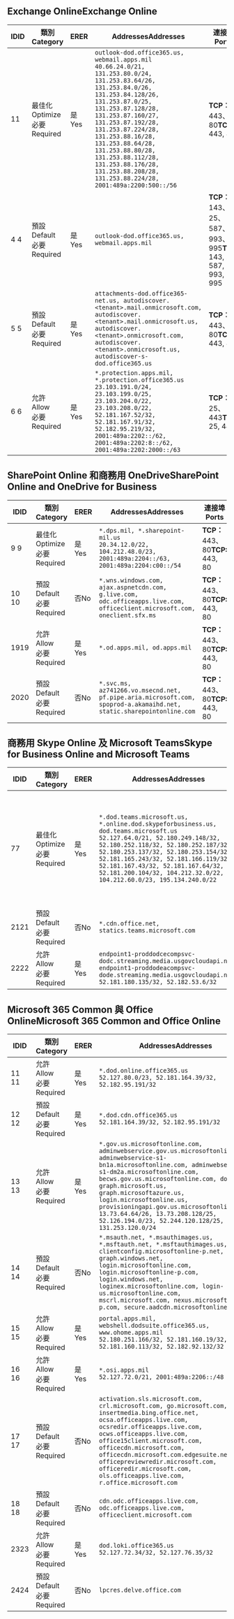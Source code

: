 <!--THIS FILE IS AUTOMATICALLY GENERATED. MANUAL CHANGES WILL BE OVERWRITTEN.-->
<!--Please contact the Office 365 Endpoints team with any questions.-->
<!--USGovDoD endpoints version 2019120400-->
<!--File generated 2019-12-04 17:00:03.8925-->

## <a name="exchange-online"></a><span data-ttu-id="7a0d3-101">Exchange Online</span><span class="sxs-lookup"><span data-stu-id="7a0d3-101">Exchange Online</span></span>

<span data-ttu-id="7a0d3-102">ID</span><span class="sxs-lookup"><span data-stu-id="7a0d3-102">ID</span></span> | <span data-ttu-id="7a0d3-103">類別</span><span class="sxs-lookup"><span data-stu-id="7a0d3-103">Category</span></span> | <span data-ttu-id="7a0d3-104">ER</span><span class="sxs-lookup"><span data-stu-id="7a0d3-104">ER</span></span> | <span data-ttu-id="7a0d3-105">Addresses</span><span class="sxs-lookup"><span data-stu-id="7a0d3-105">Addresses</span></span> | <span data-ttu-id="7a0d3-106">連接埠</span><span class="sxs-lookup"><span data-stu-id="7a0d3-106">Ports</span></span>
-- | -------------------- | --- | ---------------------------------------------------------------------------------------------------------------------------------------------------------------------------------------------------------------------------------------------------------------------------------------------------------------------------------------------------------------------------------------------- | -------------------------------
<span data-ttu-id="7a0d3-107">1</span><span class="sxs-lookup"><span data-stu-id="7a0d3-107">1</span></span> | <span data-ttu-id="7a0d3-108">最佳化</span><span class="sxs-lookup"><span data-stu-id="7a0d3-108">Optimize</span></span><BR><span data-ttu-id="7a0d3-109">必要</span><span class="sxs-lookup"><span data-stu-id="7a0d3-109">Required</span></span> | <span data-ttu-id="7a0d3-110">是</span><span class="sxs-lookup"><span data-stu-id="7a0d3-110">Yes</span></span> | `outlook-dod.office365.us, webmail.apps.mil`<BR>`40.66.24.0/21, 131.253.80.0/24, 131.253.83.64/26, 131.253.84.0/26, 131.253.84.128/26, 131.253.87.0/25, 131.253.87.128/28, 131.253.87.160/27, 131.253.87.192/28, 131.253.87.224/28, 131.253.88.16/28, 131.253.88.64/28, 131.253.88.80/28, 131.253.88.112/28, 131.253.88.176/28, 131.253.88.208/28, 131.253.88.224/28, 2001:489a:2200:500::/56` | <span data-ttu-id="7a0d3-111">**TCP：** 443、80</span><span class="sxs-lookup"><span data-stu-id="7a0d3-111">**TCP:** 443, 80</span></span>
<span data-ttu-id="7a0d3-112">4 </span><span class="sxs-lookup"><span data-stu-id="7a0d3-112">4</span></span> | <span data-ttu-id="7a0d3-113">預設</span><span class="sxs-lookup"><span data-stu-id="7a0d3-113">Default</span></span><BR><span data-ttu-id="7a0d3-114">必要</span><span class="sxs-lookup"><span data-stu-id="7a0d3-114">Required</span></span> | <span data-ttu-id="7a0d3-115">是</span><span class="sxs-lookup"><span data-stu-id="7a0d3-115">Yes</span></span> | `outlook-dod.office365.us, webmail.apps.mil` | <span data-ttu-id="7a0d3-116">**TCP：** 143、25、587、993、995</span><span class="sxs-lookup"><span data-stu-id="7a0d3-116">**TCP:** 143, 25, 587, 993, 995</span></span>
<span data-ttu-id="7a0d3-117">5 </span><span class="sxs-lookup"><span data-stu-id="7a0d3-117">5</span></span> | <span data-ttu-id="7a0d3-118">預設</span><span class="sxs-lookup"><span data-stu-id="7a0d3-118">Default</span></span><BR><span data-ttu-id="7a0d3-119">必要</span><span class="sxs-lookup"><span data-stu-id="7a0d3-119">Required</span></span> | <span data-ttu-id="7a0d3-120">是</span><span class="sxs-lookup"><span data-stu-id="7a0d3-120">Yes</span></span> | `attachments-dod.office365-net.us, autodiscover.<tenant>.mail.onmicrosoft.com, autodiscover.<tenant>.mail.onmicrosoft.us, autodiscover.<tenant>.onmicrosoft.com, autodiscover.<tenant>.onmicrosoft.us, autodiscover-s-dod.office365.us` | <span data-ttu-id="7a0d3-121">**TCP：** 443、80</span><span class="sxs-lookup"><span data-stu-id="7a0d3-121">**TCP:** 443, 80</span></span>
<span data-ttu-id="7a0d3-122">6 </span><span class="sxs-lookup"><span data-stu-id="7a0d3-122">6</span></span> | <span data-ttu-id="7a0d3-123">允許</span><span class="sxs-lookup"><span data-stu-id="7a0d3-123">Allow</span></span><BR><span data-ttu-id="7a0d3-124">必要</span><span class="sxs-lookup"><span data-stu-id="7a0d3-124">Required</span></span> | <span data-ttu-id="7a0d3-125">是</span><span class="sxs-lookup"><span data-stu-id="7a0d3-125">Yes</span></span> | `*.protection.apps.mil, *.protection.office365.us`<BR>`23.103.191.0/24, 23.103.199.0/25, 23.103.204.0/22, 23.103.208.0/22, 52.181.167.52/32, 52.181.167.91/32, 52.182.95.219/32, 2001:489a:2202::/62, 2001:489a:2202:8::/62, 2001:489a:2202:2000::/63` | <span data-ttu-id="7a0d3-126">**TCP：** 25、443</span><span class="sxs-lookup"><span data-stu-id="7a0d3-126">**TCP:** 25, 443</span></span>

## <a name="sharepoint-online-and-onedrive-for-business"></a><span data-ttu-id="7a0d3-127">SharePoint Online 和商務用 OneDrive</span><span class="sxs-lookup"><span data-stu-id="7a0d3-127">SharePoint Online and OneDrive for Business</span></span>

<span data-ttu-id="7a0d3-128">ID</span><span class="sxs-lookup"><span data-stu-id="7a0d3-128">ID</span></span> | <span data-ttu-id="7a0d3-129">類別</span><span class="sxs-lookup"><span data-stu-id="7a0d3-129">Category</span></span> | <span data-ttu-id="7a0d3-130">ER</span><span class="sxs-lookup"><span data-stu-id="7a0d3-130">ER</span></span> | <span data-ttu-id="7a0d3-131">Addresses</span><span class="sxs-lookup"><span data-stu-id="7a0d3-131">Addresses</span></span> | <span data-ttu-id="7a0d3-132">連接埠</span><span class="sxs-lookup"><span data-stu-id="7a0d3-132">Ports</span></span>
-- | -------------------- | --- | -------------------------------------------------------------------------------------------------------------------------- | ----------------
<span data-ttu-id="7a0d3-133">9 </span><span class="sxs-lookup"><span data-stu-id="7a0d3-133">9</span></span> | <span data-ttu-id="7a0d3-134">最佳化</span><span class="sxs-lookup"><span data-stu-id="7a0d3-134">Optimize</span></span><BR><span data-ttu-id="7a0d3-135">必要</span><span class="sxs-lookup"><span data-stu-id="7a0d3-135">Required</span></span> | <span data-ttu-id="7a0d3-136">是</span><span class="sxs-lookup"><span data-stu-id="7a0d3-136">Yes</span></span> | `*.dps.mil, *.sharepoint-mil.us`<BR>`20.34.12.0/22, 104.212.48.0/23, 2001:489a:2204::/63, 2001:489a:2204:c00::/54` | <span data-ttu-id="7a0d3-137">**TCP：** 443、80</span><span class="sxs-lookup"><span data-stu-id="7a0d3-137">**TCP:** 443, 80</span></span>
<span data-ttu-id="7a0d3-138">10 </span><span class="sxs-lookup"><span data-stu-id="7a0d3-138">10</span></span> | <span data-ttu-id="7a0d3-139">預設</span><span class="sxs-lookup"><span data-stu-id="7a0d3-139">Default</span></span><BR><span data-ttu-id="7a0d3-140">必要</span><span class="sxs-lookup"><span data-stu-id="7a0d3-140">Required</span></span> | <span data-ttu-id="7a0d3-141">否</span><span class="sxs-lookup"><span data-stu-id="7a0d3-141">No</span></span> | `*.wns.windows.com, ajax.aspnetcdn.com, g.live.com, odc.officeapps.live.com, officeclient.microsoft.com, oneclient.sfx.ms` | <span data-ttu-id="7a0d3-142">**TCP：** 443、80</span><span class="sxs-lookup"><span data-stu-id="7a0d3-142">**TCP:** 443, 80</span></span>
<span data-ttu-id="7a0d3-143">19</span><span class="sxs-lookup"><span data-stu-id="7a0d3-143">19</span></span> | <span data-ttu-id="7a0d3-144">允許</span><span class="sxs-lookup"><span data-stu-id="7a0d3-144">Allow</span></span><BR><span data-ttu-id="7a0d3-145">必要</span><span class="sxs-lookup"><span data-stu-id="7a0d3-145">Required</span></span> | <span data-ttu-id="7a0d3-146">是</span><span class="sxs-lookup"><span data-stu-id="7a0d3-146">Yes</span></span> | `*.od.apps.mil, od.apps.mil` | <span data-ttu-id="7a0d3-147">**TCP：** 443、80</span><span class="sxs-lookup"><span data-stu-id="7a0d3-147">**TCP:** 443, 80</span></span>
<span data-ttu-id="7a0d3-148">20</span><span class="sxs-lookup"><span data-stu-id="7a0d3-148">20</span></span> | <span data-ttu-id="7a0d3-149">預設</span><span class="sxs-lookup"><span data-stu-id="7a0d3-149">Default</span></span><BR><span data-ttu-id="7a0d3-150">必要</span><span class="sxs-lookup"><span data-stu-id="7a0d3-150">Required</span></span> | <span data-ttu-id="7a0d3-151">否</span><span class="sxs-lookup"><span data-stu-id="7a0d3-151">No</span></span> | `*.svc.ms, az741266.vo.msecnd.net, pf.pipe.aria.microsoft.com, spoprod-a.akamaihd.net, static.sharepointonline.com` | <span data-ttu-id="7a0d3-152">**TCP：** 443、80</span><span class="sxs-lookup"><span data-stu-id="7a0d3-152">**TCP:** 443, 80</span></span>

## <a name="skype-for-business-online-and-microsoft-teams"></a><span data-ttu-id="7a0d3-153">商務用 Skype Online 及 Microsoft Teams</span><span class="sxs-lookup"><span data-stu-id="7a0d3-153">Skype for Business Online and Microsoft Teams</span></span>

<span data-ttu-id="7a0d3-154">ID</span><span class="sxs-lookup"><span data-stu-id="7a0d3-154">ID</span></span> | <span data-ttu-id="7a0d3-155">類別</span><span class="sxs-lookup"><span data-stu-id="7a0d3-155">Category</span></span> | <span data-ttu-id="7a0d3-156">ER</span><span class="sxs-lookup"><span data-stu-id="7a0d3-156">ER</span></span> | <span data-ttu-id="7a0d3-157">Addresses</span><span class="sxs-lookup"><span data-stu-id="7a0d3-157">Addresses</span></span> | <span data-ttu-id="7a0d3-158">連接埠</span><span class="sxs-lookup"><span data-stu-id="7a0d3-158">Ports</span></span>
-- | -------------------- | --- | -------------------------------------------------------------------------------------------------------------------------------------------------------------------------------------------------------------------------------------------------------------------------------------------------------------------------------------------------------- | -----------------------------------------------
<span data-ttu-id="7a0d3-159">7</span><span class="sxs-lookup"><span data-stu-id="7a0d3-159">7</span></span> | <span data-ttu-id="7a0d3-160">最佳化</span><span class="sxs-lookup"><span data-stu-id="7a0d3-160">Optimize</span></span><BR><span data-ttu-id="7a0d3-161">必要</span><span class="sxs-lookup"><span data-stu-id="7a0d3-161">Required</span></span> | <span data-ttu-id="7a0d3-162">是</span><span class="sxs-lookup"><span data-stu-id="7a0d3-162">Yes</span></span> | `*.dod.teams.microsoft.us, *.online.dod.skypeforbusiness.us, dod.teams.microsoft.us`<BR>`52.127.64.0/21, 52.180.249.148/32, 52.180.252.118/32, 52.180.252.187/32, 52.180.253.137/32, 52.180.253.154/32, 52.181.165.243/32, 52.181.166.119/32, 52.181.167.43/32, 52.181.167.64/32, 52.181.200.104/32, 104.212.32.0/22, 104.212.60.0/23, 195.134.240.0/22` | <span data-ttu-id="7a0d3-163">**TCP：** 443</span><span class="sxs-lookup"><span data-stu-id="7a0d3-163">**TCP:** 443</span></span><BR><span data-ttu-id="7a0d3-164">**UDP：** 3478、3479、3480、3481</span><span class="sxs-lookup"><span data-stu-id="7a0d3-164">**UDP:** 3478, 3479, 3480, 3481</span></span>
<span data-ttu-id="7a0d3-165"> 21</span><span class="sxs-lookup"><span data-stu-id="7a0d3-165">21</span></span> | <span data-ttu-id="7a0d3-166">預設</span><span class="sxs-lookup"><span data-stu-id="7a0d3-166">Default</span></span><BR><span data-ttu-id="7a0d3-167">必要</span><span class="sxs-lookup"><span data-stu-id="7a0d3-167">Required</span></span> | <span data-ttu-id="7a0d3-168">否</span><span class="sxs-lookup"><span data-stu-id="7a0d3-168">No</span></span> | `*.cdn.office.net, statics.teams.microsoft.com` | <span data-ttu-id="7a0d3-169">**TCP：** 443</span><span class="sxs-lookup"><span data-stu-id="7a0d3-169">**TCP:** 443</span></span>
<span data-ttu-id="7a0d3-170">22</span><span class="sxs-lookup"><span data-stu-id="7a0d3-170">22</span></span> | <span data-ttu-id="7a0d3-171">允許</span><span class="sxs-lookup"><span data-stu-id="7a0d3-171">Allow</span></span><BR><span data-ttu-id="7a0d3-172">必要</span><span class="sxs-lookup"><span data-stu-id="7a0d3-172">Required</span></span> | <span data-ttu-id="7a0d3-173">是</span><span class="sxs-lookup"><span data-stu-id="7a0d3-173">Yes</span></span> | `endpoint1-proddodcecompsvc-dodc.streaming.media.usgovcloudapi.net, endpoint1-proddodeacompsvc-dode.streaming.media.usgovcloudapi.net`<BR>`52.181.180.135/32, 52.182.53.6/32` | <span data-ttu-id="7a0d3-174">**TCP：** 443</span><span class="sxs-lookup"><span data-stu-id="7a0d3-174">**TCP:** 443</span></span>

## <a name="microsoft-365-common-and-office-online"></a><span data-ttu-id="7a0d3-175">Microsoft 365 Common 與 Office Online</span><span class="sxs-lookup"><span data-stu-id="7a0d3-175">Microsoft 365 Common and Office Online</span></span>

<span data-ttu-id="7a0d3-176">ID</span><span class="sxs-lookup"><span data-stu-id="7a0d3-176">ID</span></span> | <span data-ttu-id="7a0d3-177">類別</span><span class="sxs-lookup"><span data-stu-id="7a0d3-177">Category</span></span> | <span data-ttu-id="7a0d3-178">ER</span><span class="sxs-lookup"><span data-stu-id="7a0d3-178">ER</span></span> | <span data-ttu-id="7a0d3-179">Addresses</span><span class="sxs-lookup"><span data-stu-id="7a0d3-179">Addresses</span></span> | <span data-ttu-id="7a0d3-180">連接埠</span><span class="sxs-lookup"><span data-stu-id="7a0d3-180">Ports</span></span>
-- | ------------------- | --- | ------------------------------------------------------------------------------------------------------------------------------------------------------------------------------------------------------------------------------------------------------------------------------------------------------------------------------------------------------------------------------------------------------------------------- | ----------------
<span data-ttu-id="7a0d3-181">11 </span><span class="sxs-lookup"><span data-stu-id="7a0d3-181">11</span></span> | <span data-ttu-id="7a0d3-182">允許</span><span class="sxs-lookup"><span data-stu-id="7a0d3-182">Allow</span></span><BR><span data-ttu-id="7a0d3-183">必要</span><span class="sxs-lookup"><span data-stu-id="7a0d3-183">Required</span></span> | <span data-ttu-id="7a0d3-184">是</span><span class="sxs-lookup"><span data-stu-id="7a0d3-184">Yes</span></span> | `*.dod.online.office365.us`<BR>`52.127.80.0/23, 52.181.164.39/32, 52.182.95.191/32` | <span data-ttu-id="7a0d3-185">**TCP：** 443</span><span class="sxs-lookup"><span data-stu-id="7a0d3-185">**TCP:** 443</span></span>
<span data-ttu-id="7a0d3-186">12 </span><span class="sxs-lookup"><span data-stu-id="7a0d3-186">12</span></span> | <span data-ttu-id="7a0d3-187">預設</span><span class="sxs-lookup"><span data-stu-id="7a0d3-187">Default</span></span><BR><span data-ttu-id="7a0d3-188">必要</span><span class="sxs-lookup"><span data-stu-id="7a0d3-188">Required</span></span> | <span data-ttu-id="7a0d3-189">是</span><span class="sxs-lookup"><span data-stu-id="7a0d3-189">Yes</span></span> | `*.dod.cdn.office365.us`<BR>`52.181.164.39/32, 52.182.95.191/32` | <span data-ttu-id="7a0d3-190">**TCP：** 443</span><span class="sxs-lookup"><span data-stu-id="7a0d3-190">**TCP:** 443</span></span>
<span data-ttu-id="7a0d3-191">13 </span><span class="sxs-lookup"><span data-stu-id="7a0d3-191">13</span></span> | <span data-ttu-id="7a0d3-192">允許</span><span class="sxs-lookup"><span data-stu-id="7a0d3-192">Allow</span></span><BR><span data-ttu-id="7a0d3-193">必要</span><span class="sxs-lookup"><span data-stu-id="7a0d3-193">Required</span></span> | <span data-ttu-id="7a0d3-194">是</span><span class="sxs-lookup"><span data-stu-id="7a0d3-194">Yes</span></span> | `*.gov.us.microsoftonline.com, adminwebservice.gov.us.microsoftonline.com, adminwebservice-s1-bn1a.microsoftonline.com, adminwebservice-s1-dm2a.microsoftonline.com, becws.gov.us.microsoftonline.com, dod-graph.microsoft.us, graph.microsoftazure.us, login.microsoftonline.us, provisioningapi.gov.us.microsoftonline.com`<BR>`13.73.64.64/26, 13.73.208.128/25, 52.126.194.0/23, 52.244.120.128/25, 131.253.120.0/24` | <span data-ttu-id="7a0d3-195">**TCP：** 443</span><span class="sxs-lookup"><span data-stu-id="7a0d3-195">**TCP:** 443</span></span>
<span data-ttu-id="7a0d3-196">14 </span><span class="sxs-lookup"><span data-stu-id="7a0d3-196">14</span></span> | <span data-ttu-id="7a0d3-197">預設</span><span class="sxs-lookup"><span data-stu-id="7a0d3-197">Default</span></span><BR><span data-ttu-id="7a0d3-198">必要</span><span class="sxs-lookup"><span data-stu-id="7a0d3-198">Required</span></span> | <span data-ttu-id="7a0d3-199">否</span><span class="sxs-lookup"><span data-stu-id="7a0d3-199">No</span></span> | `*.msauth.net, *.msauthimages.us, *.msftauth.net, *.msftauthimages.us, clientconfig.microsoftonline-p.net, graph.windows.net, login.microsoftonline.com, login.microsoftonline-p.com, login.windows.net, loginex.microsoftonline.com, login-us.microsoftonline.com, mscrl.microsoft.com, nexus.microsoftonline-p.com, secure.aadcdn.microsoftonline-p.com` | <span data-ttu-id="7a0d3-200">**TCP：** 443</span><span class="sxs-lookup"><span data-stu-id="7a0d3-200">**TCP:** 443</span></span>
<span data-ttu-id="7a0d3-201">15 </span><span class="sxs-lookup"><span data-stu-id="7a0d3-201">15</span></span> | <span data-ttu-id="7a0d3-202">允許</span><span class="sxs-lookup"><span data-stu-id="7a0d3-202">Allow</span></span><BR><span data-ttu-id="7a0d3-203">必要</span><span class="sxs-lookup"><span data-stu-id="7a0d3-203">Required</span></span> | <span data-ttu-id="7a0d3-204">是</span><span class="sxs-lookup"><span data-stu-id="7a0d3-204">Yes</span></span> | `portal.apps.mil, webshell.dodsuite.office365.us, www.ohome.apps.mil`<BR>`52.180.251.166/32, 52.181.160.19/32, 52.181.160.113/32, 52.182.92.132/32` | <span data-ttu-id="7a0d3-205">**TCP：** 443</span><span class="sxs-lookup"><span data-stu-id="7a0d3-205">**TCP:** 443</span></span>
<span data-ttu-id="7a0d3-206">16 </span><span class="sxs-lookup"><span data-stu-id="7a0d3-206">16</span></span> | <span data-ttu-id="7a0d3-207">允許</span><span class="sxs-lookup"><span data-stu-id="7a0d3-207">Allow</span></span><BR><span data-ttu-id="7a0d3-208">必要</span><span class="sxs-lookup"><span data-stu-id="7a0d3-208">Required</span></span> | <span data-ttu-id="7a0d3-209">是</span><span class="sxs-lookup"><span data-stu-id="7a0d3-209">Yes</span></span> | `*.osi.apps.mil`<BR>`52.127.72.0/21, 2001:489a:2206::/48` | <span data-ttu-id="7a0d3-210">**TCP：** 443</span><span class="sxs-lookup"><span data-stu-id="7a0d3-210">**TCP:** 443</span></span>
<span data-ttu-id="7a0d3-211">17 </span><span class="sxs-lookup"><span data-stu-id="7a0d3-211">17</span></span> | <span data-ttu-id="7a0d3-212">預設</span><span class="sxs-lookup"><span data-stu-id="7a0d3-212">Default</span></span><BR><span data-ttu-id="7a0d3-213">必要</span><span class="sxs-lookup"><span data-stu-id="7a0d3-213">Required</span></span> | <span data-ttu-id="7a0d3-214">否</span><span class="sxs-lookup"><span data-stu-id="7a0d3-214">No</span></span> | `activation.sls.microsoft.com, crl.microsoft.com, go.microsoft.com, insertmedia.bing.office.net, ocsa.officeapps.live.com, ocsredir.officeapps.live.com, ocws.officeapps.live.com, office15client.microsoft.com, officecdn.microsoft.com, officecdn.microsoft.com.edgesuite.net, officepreviewredir.microsoft.com, officeredir.microsoft.com, ols.officeapps.live.com, r.office.microsoft.com` | <span data-ttu-id="7a0d3-215">**TCP：** 443、80</span><span class="sxs-lookup"><span data-stu-id="7a0d3-215">**TCP:** 443, 80</span></span>
<span data-ttu-id="7a0d3-216">18 </span><span class="sxs-lookup"><span data-stu-id="7a0d3-216">18</span></span> | <span data-ttu-id="7a0d3-217">預設</span><span class="sxs-lookup"><span data-stu-id="7a0d3-217">Default</span></span><BR><span data-ttu-id="7a0d3-218">必要</span><span class="sxs-lookup"><span data-stu-id="7a0d3-218">Required</span></span> | <span data-ttu-id="7a0d3-219">否</span><span class="sxs-lookup"><span data-stu-id="7a0d3-219">No</span></span> | `cdn.odc.officeapps.live.com, odc.officeapps.live.com, officeclient.microsoft.com` | <span data-ttu-id="7a0d3-220">**TCP：** 443、80</span><span class="sxs-lookup"><span data-stu-id="7a0d3-220">**TCP:** 443, 80</span></span>
<span data-ttu-id="7a0d3-221">23</span><span class="sxs-lookup"><span data-stu-id="7a0d3-221">23</span></span> | <span data-ttu-id="7a0d3-222">允許</span><span class="sxs-lookup"><span data-stu-id="7a0d3-222">Allow</span></span><BR><span data-ttu-id="7a0d3-223">必要</span><span class="sxs-lookup"><span data-stu-id="7a0d3-223">Required</span></span> | <span data-ttu-id="7a0d3-224">是</span><span class="sxs-lookup"><span data-stu-id="7a0d3-224">Yes</span></span> | `dod.loki.office365.us`<BR>`52.127.72.34/32, 52.127.76.35/32` | <span data-ttu-id="7a0d3-225">**TCP：** 443</span><span class="sxs-lookup"><span data-stu-id="7a0d3-225">**TCP:** 443</span></span>
<span data-ttu-id="7a0d3-226">24</span><span class="sxs-lookup"><span data-stu-id="7a0d3-226">24</span></span> | <span data-ttu-id="7a0d3-227">預設</span><span class="sxs-lookup"><span data-stu-id="7a0d3-227">Default</span></span><BR><span data-ttu-id="7a0d3-228">必要</span><span class="sxs-lookup"><span data-stu-id="7a0d3-228">Required</span></span> | <span data-ttu-id="7a0d3-229">否</span><span class="sxs-lookup"><span data-stu-id="7a0d3-229">No</span></span> | `lpcres.delve.office.com` | <span data-ttu-id="7a0d3-230">**TCP：** 443</span><span class="sxs-lookup"><span data-stu-id="7a0d3-230">**TCP:** 443</span></span>
